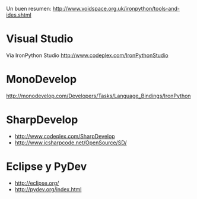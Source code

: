 Un buen resumen: http://www.voidspace.org.uk/ironpython/tools-and-ides.shtml

# Visual Studio #
Vía IronPython Studio http://www.codeplex.com/IronPythonStudio
# MonoDevelop #
http://monodevelop.com/Developers/Tasks/Language_Bindings/IronPython
# SharpDevelop #
  * http://www.codeplex.com/SharpDevelop
  * http://www.icsharpcode.net/OpenSource/SD/
# Eclipse y PyDev #
  * http://eclipse.org/
  * http://pydev.org/index.html